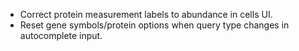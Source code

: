 - Correct protein measurement labels to abundance in cells UI.
- Reset gene symbols/protein options when query type changes in autocomplete input.